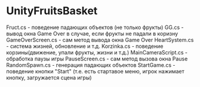 # UnityFruitsBasket
Fruct.cs - поведение падающих объектов (не только фрукты)
GG.cs - вывод окна Game Over в случае, если фрукты не падали в коризну
GameOverScreen.cs - сам метод вывода окна Game Over
HeartSystem.cs - система жизней, обновление и т.д.
Korzinka.cs - поведение корзины(движение, упали фрукты, жизни и т.д.)
MainCameraScript.cs - обработка паузы игры
PauseScreen.cs - сам метод вызова окна Pause
RandomSpawn.cs - генерация падающих объектов
StartGame.cs - поведение кнопки "Start" (т.е. есть стартавое меню, игрок нажимает кнопку, загружается сцена игры)
